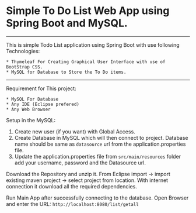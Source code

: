 # Simple To Do List Web App using Spring Boot and MySQL.
___
This is simple Todo List application using Spring Boot with use following Technologies: 

    * Thymeleaf For Creating Graphical User Interface with use of BootStrap CSS.
    * MySQL for Database to Store the To Do items.
    
 ---
 Requirement for This project:
 
    * MySQL For Database
    * Any IDE (Eclipse prefered) 
    * Any Web Browser 
    
 Setup in the MySQL:
  
  1) Create new user (if you want) with Global Access.
  2) Create Database in MySQL which will then connect to project.
      Database name should be same as `datasource` url from the application.properties file.
  3) Update the application.properties file from `src/main/resources` folder add your username, password and the Datasource url. 
 
  Download the Repository and unzip it. 
  From Eclipse import -> import existing maven project -> select project from location.
  With internet connection it download all the required dependencies.
  
  Run Main App after successfully connecting to the database.
  Open Browser and enter the URL: `http://localhost:8080/list/getall` 
  
  
  
